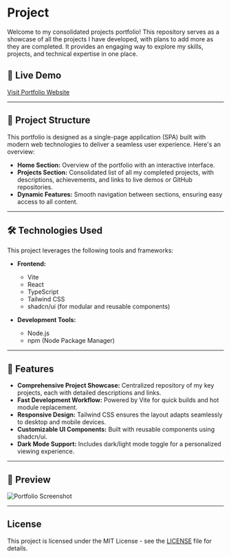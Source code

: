 # Project

Welcome to my consolidated projects portfolio! This repository serves as a showcase of all the projects I have developed, with plans to add more as they are completed. It provides an engaging way to explore my skills, projects, and technical expertise in one place.

## 🔗 Live Demo

[Visit Portfolio Website](https://projects.kollaprakyath.dev/)

---

## 📂 Project Structure

This portfolio is designed as a single-page application (SPA) built with modern web technologies to deliver a seamless user experience. Here's an overview:

- **Home Section:**  Overview of the portfolio with an interactive interface.
- **Projects Section:**  Consolidated list of all my completed projects, with descriptions, achievements, and links to live demos or GitHub repositories.
- **Dynamic Features:**  Smooth navigation between sections, ensuring easy access to all content.

---

## 🛠️ Technologies Used
This project leverages the following tools and frameworks:

- **Frontend:**
  - Vite
  - React
  - TypeScript
  - Tailwind CSS
  - shadcn/ui (for modular and reusable components)

- **Development Tools:**
  - Node.js
  - npm (Node Package Manager)

---

## 🚀 Features

- **Comprehensive Project Showcase:** Centralized repository of my key projects, each with detailed descriptions and links.
- **Fast Development Workflow:** Powered by Vite for quick builds and hot module replacement.
- **Responsive Design:** Tailwind CSS ensures the layout adapts seamlessly to desktop and mobile devices.
- **Customizable UI Components:** Built with reusable components using shadcn/ui.
- **Dark Mode Support:** Includes dark/light mode toggle for a personalized viewing experience.

---

## 📸 Preview

![Portfolio Screenshot](assets/public/project.png)

---

## License
This project is licensed under the MIT License - see the [LICENSE](LICENSE) file for details.
